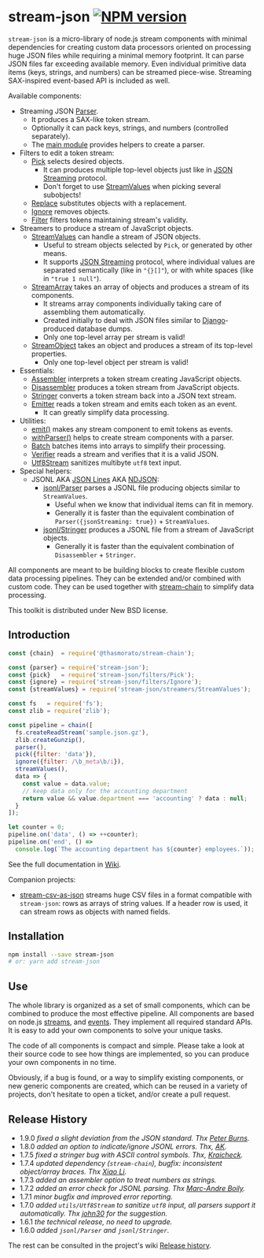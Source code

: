 # stream-json [![NPM version][npm-image]][npm-url]

[npm-image]:      https://img.shields.io/npm/v/stream-json.svg
[npm-url]:        https://npmjs.org/package/stream-json

`stream-json` is a micro-library of node.js stream components with minimal dependencies for creating custom data processors oriented on processing huge JSON files while requiring a minimal memory footprint. It can parse JSON files far exceeding available memory. Even individual primitive data items (keys, strings, and numbers) can be streamed piece-wise. Streaming SAX-inspired event-based API is included as well.

Available components:

* Streaming JSON [Parser](https://github.com/uhop/stream-json/wiki/Parser).
  * It produces a SAX-like token stream.
  * Optionally it can pack keys, strings, and numbers (controlled separately).
  * The [main module](https://github.com/uhop/stream-json/wiki/Main-module) provides helpers to create a parser.
* Filters to edit a token stream:
  * [Pick](https://github.com/uhop/stream-json/wiki/Pick) selects desired objects.
    * It can produces multiple top-level objects just like in [JSON Streaming](https://en.wikipedia.org/wiki/JSON_Streaming) protocol.
    * Don't forget to use [StreamValues](https://github.com/uhop/stream-json/wiki/StreamValues) when picking several subobjects!
  * [Replace](https://github.com/uhop/stream-json/wiki/Replace) substitutes objects with a replacement.
  * [Ignore](https://github.com/uhop/stream-json/wiki/Ignore) removes objects.
  * [Filter](https://github.com/uhop/stream-json/wiki/Filter) filters tokens maintaining stream's validity.
* Streamers to produce a stream of JavaScript objects.
  * [StreamValues](https://github.com/uhop/stream-json/wiki/StreamValues) can handle a stream of JSON objects.
    * Useful to stream objects selected by `Pick`, or generated by other means.
    * It supports [JSON Streaming](https://en.wikipedia.org/wiki/JSON_Streaming) protocol, where individual values are separated semantically (like in `"{}[]"`), or with white spaces (like in `"true 1 null"`).
  * [StreamArray](https://github.com/uhop/stream-json/wiki/StreamArray) takes an array of objects and produces a stream of its components.
    * It streams array components individually taking care of assembling them automatically.
    * Created initially to deal with JSON files similar to [Django](https://www.djangoproject.com/)-produced database dumps.
    * Only one top-level array per stream is valid!
  * [StreamObject](https://github.com/uhop/stream-json/wiki/StreamObject) takes an object and produces a stream of its top-level properties.
    * Only one top-level object per stream is valid!
* Essentials:
  * [Assembler](https://github.com/uhop/stream-json/wiki/Assembler) interprets a token stream creating JavaScript objects.
  * [Disassembler](https://github.com/uhop/stream-json/wiki/Disassembler) produces a token stream from JavaScript objects.
  * [Stringer](https://github.com/uhop/stream-json/wiki/Stringer) converts a token stream back into a JSON text stream.
  * [Emitter](https://github.com/uhop/stream-json/wiki/Emitter) reads a token stream and emits each token as an event.
    * It can greatly simplify data processing.
* Utilities:
  * [emit()](https://github.com/uhop/stream-json/wiki/emit()) makes any stream component to emit tokens as events.
  * [withParser()](https://github.com/uhop/stream-json/wiki/withParser()) helps to create stream components with a parser.
  * [Batch](https://github.com/uhop/stream-json/wiki/Batch) batches items into arrays to simplify their processing.
  * [Verifier](https://github.com/uhop/stream-json/wiki/Verifier) reads a stream and verifies that it is a valid JSON.
  * [Utf8Stream](https://github.com/uhop/stream-json/wiki/Utf8Stream) sanitizes multibyte `utf8` text input.
* Special helpers:
  * JSONL AKA [JSON Lines](http://jsonlines.org/) AKA [NDJSON](http://ndjson.org/):
    * [jsonl/Parser](https://github.com/uhop/stream-json/wiki/jsonl-Parser) parses a JSONL file producing objects similar to `StreamValues`.
      * Useful when we know that individual items can fit in memory.
      * Generally it is faster than the equivalent combination of `Parser({jsonStreaming: true})` + `StreamValues`.
    * [jsonl/Stringer](https://github.com/uhop/stream-json/wiki/jsonl-Stringer) produces a JSONL file from a stream of JavaScript objects.
      * Generally it is faster than the equivalent combination of `Disassembler` + `Stringer`.

All components are meant to be building blocks to create flexible custom data processing pipelines. They can be extended and/or combined with custom code. They can be used together with [stream-chain](https://www.npmjs.com/package/stream-chain) to simplify data processing.

This toolkit is distributed under New BSD license.

## Introduction

```js
const {chain}  = require('@thasmorato/stream-chain');

const {parser} = require('stream-json');
const {pick}   = require('stream-json/filters/Pick');
const {ignore} = require('stream-json/filters/Ignore');
const {streamValues} = require('stream-json/streamers/StreamValues');

const fs   = require('fs');
const zlib = require('zlib');

const pipeline = chain([
  fs.createReadStream('sample.json.gz'),
  zlib.createGunzip(),
  parser(),
  pick({filter: 'data'}),
  ignore({filter: /\b_meta\b/i}),
  streamValues(),
  data => {
    const value = data.value;
    // keep data only for the accounting department
    return value && value.department === 'accounting' ? data : null;
  }
]);

let counter = 0;
pipeline.on('data', () => ++counter);
pipeline.on('end', () =>
  console.log(`The accounting department has ${counter} employees.`));
```

See the full documentation in [Wiki](https://github.com/uhop/stream-json/wiki).

Companion projects:

* [stream-csv-as-json](https://www.npmjs.com/package/stream-csv-as-json) streams huge CSV files in a format compatible with `stream-json`:
  rows as arrays of string values. If a header row is used, it can stream rows as objects with named fields.

## Installation

```bash
npm install --save stream-json
# or: yarn add stream-json
```

## Use

The whole library is organized as a set of small components, which can be combined to produce the most effective pipeline. All components are based on node.js
[streams](http://nodejs.org/api/stream.html), and [events](http://nodejs.org/api/events.html). They implement all required standard APIs. It is easy to add your
own components to solve your unique tasks.

The code of all components is compact and simple. Please take a look at their source code to see how things are implemented, so you can produce your own components
in no time.

Obviously, if a bug is found, or a way to simplify existing components, or new generic components are created, which can be reused in a variety of projects,
don't hesitate to open a ticket, and/or create a pull request.

## Release History

* 1.9.0 *fixed a slight deviation from the JSON standard. Thx [Peter Burns](https://github.com/rictic).*
* 1.8.0 *added an option to indicate/ignore JSONL errors. Thx, [AK](https://github.com/ak--47).*
* 1.7.5 *fixed a stringer bug with ASCII control symbols. Thx, [Kraicheck](https://github.com/Kraicheck).*
* 1.7.4 *updated dependency (`stream-chain`), bugfix: inconsistent object/array braces. Thx [Xiao Li](https://github.com/xli1000).*
* 1.7.3 *added an assembler option to treat numbers as strings.*
* 1.7.2 *added an error check for JSONL parsing. Thx [Marc-Andre Boily](https://github.com/maboily).*
* 1.7.1 *minor bugfix and improved error reporting.*
* 1.7.0 *added `utils/Utf8Stream` to sanitize `utf8` input, all parsers support it automatically. Thx [john30](https://github.com/john30) for the suggestion.*
* 1.6.1 *the technical release, no need to upgrade.*
* 1.6.0 *added `jsonl/Parser` and `jsonl/Stringer`.*

The rest can be consulted in the project's wiki [Release history](https://github.com/uhop/stream-json/wiki/Release-history).
